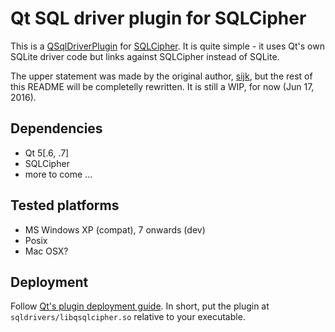 Qt SQL driver plugin for SQLCipher
==================================

This is a [QSqlDriverPlugin](http://doc.qt.io/qt-5/qsqldriverplugin.html) for
[SQLCipher](https://www.zetetic.net/sqlcipher/open-source/). It is quite
simple - it uses Qt's own SQLite driver code but links against SQLCipher
instead of SQLite.

The upper statement was made by the original author, [sijk](https://github.com/sijk), but the rest of this README will be completelly rewritten. It is still a WIP, for now (Jun 17, 2016).

## Dependencies

- Qt 5[.6, .7]
- SQLCipher
- more to come ...

## Tested platforms

- MS Windows XP (compat), 7 onwards (dev)
- Posix
- Mac OSX?

## Deployment

Follow [Qt's plugin deployment guide](http://doc.qt.io/qt-5/deployment-plugins.html).
In short, put the plugin at ``sqldrivers/libqsqlcipher.so`` relative to your
executable.
